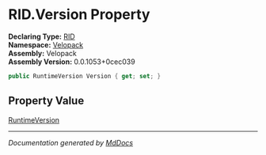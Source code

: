 ﻿<!--  
  <auto-generated>   
    The contents of this file were generated by a tool.  
    Changes to this file may be list if the file is regenerated  
  </auto-generated>   
-->

# RID.Version Property

**Declaring Type:** [RID](../index.md)  
**Namespace:** [Velopack](../../index.md)  
**Assembly:** Velopack  
**Assembly Version:** 0.0.1053+0cec039

```csharp
public RuntimeVersion Version { get; set; }
```

## Property Value

[RuntimeVersion](../../RuntimeVersion/index.md)

___

*Documentation generated by [MdDocs](https://github.com/ap0llo/mddocs)*
